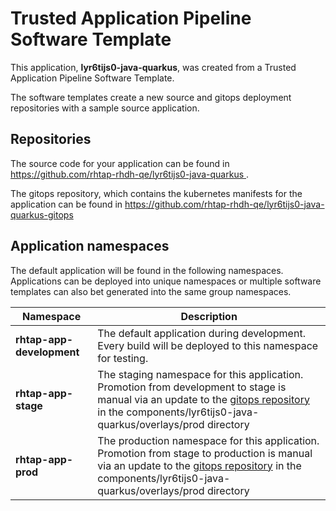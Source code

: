 # Trusted Application Pipeline Software Template

This application, **lyr6tijs0-java-quarkus**, was created from a Trusted Application Pipeline Software Template.

The software templates create a new source and gitops deployment repositories with a sample source application. 

## Repositories

The source code for your application can be found in [https://github.com/rhtap-rhdh-qe/lyr6tijs0-java-quarkus ](https://github.com/rhtap-rhdh-qe/lyr6tijs0-java-quarkus ).
 
The gitops repository, which contains the kubernetes manifests for the application can be found in 
[https://github.com/rhtap-rhdh-qe/lyr6tijs0-java-quarkus-gitops ](https://github.com/rhtap-rhdh-qe/lyr6tijs0-java-quarkus-gitops ) 

## Application namespaces 

The default application will be found in the following namespaces. Applications can be deployed into unique namespaces or multiple software templates can also bet generated into the same group namespaces.  

|  Namespace   |  Description   |  
| -------- | -------- |   
| **rhtap-app-development** | The default application during development. Every build will be deployed to this namespace for testing. | 
| **rhtap-app-stage** | The staging namespace for this application. Promotion from development to stage is manual via an update to the [gitops repository](https://github.com/rhtap-rhdh-qe/lyr6tijs0-java-quarkus-gitops ) in the components/lyr6tijs0-java-quarkus/overlays/prod directory |  
| **rhtap-app-prod** | The production namespace for this application. Promotion from stage to production is manual via an update to the [gitops repository](https://github.com/rhtap-rhdh-qe/lyr6tijs0-java-quarkus-gitops ) in the components/lyr6tijs0-java-quarkus/overlays/prod directory | 